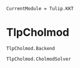 ```@meta
CurrentModule = Tulip.KKT
```

# TlpCholmod

```@docs
TlpCholmod.Backend
```

```@docs
TlpCholmod.CholmodSolver
```